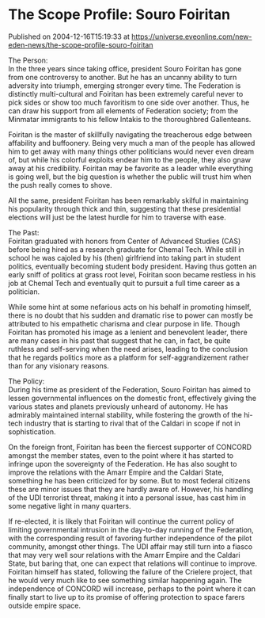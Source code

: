 # The Scope Profile: Souro Foiritan
Published on 2004-12-16T15:19:33 at https://universe.eveonline.com/new-eden-news/the-scope-profile-souro-foiritan

The Person:   
In the three years since taking office, president Souro Foiritan has gone from one controversy to another. But he has an uncanny ability to turn adversity into triumph, emerging stronger every time. The Federation is distinctly multi-cultural and Foiritan has been extremely careful never to pick sides or show too much favoritism to one side over another. Thus, he can draw his support from all elements of Federation society; from the Minmatar immigrants to his fellow Intakis to the thoroughbred Gallenteans.   
  
Foiritan is the master of skillfully navigating the treacherous edge between affability and buffoonery. Being very much a man of the people has allowed him to get away with many things other politicians would never even dream of, but while his colorful exploits endear him to the people, they also gnaw away at his credibility. Foiritan may be favorite as a leader while everything is going well, but the big question is whether the public will trust him when the push really comes to shove.   
  
All the same, president Foiritan has been remarkably skilful in maintaining his popularity through thick and thin, suggesting that these presidential elections will just be the latest hurdle for him to traverse with ease.   
  
The Past:   
Foiritan graduated with honors from Center of Advanced Studies (CAS) before being hired as a research graduate for Chemal Tech. While still in school he was cajoled by his (then) girlfriend into taking part in student politics, eventually becoming student body president. Having thus gotten an early sniff of politics at grass root level, Foiritan soon became restless in his job at Chemal Tech and eventually quit to pursuit a full time career as a politician.   
  
While some hint at some nefarious acts on his behalf in promoting himself, there is no doubt that his sudden and dramatic rise to power can mostly be attributed to his empathetic charisma and clear purpose in life. Though Foiritan has promoted his image as a lenient and benevolent leader, there are many cases in his past that suggest that he can, in fact, be quite ruthless and self-serving when the need arises, leading to the conclusion that he regards politics more as a platform for self-aggrandizement rather than for any visionary reasons.   
  
The Policy:   
During his time as president of the Federation, Souro Foiritan has aimed to lessen governmental influences on the domestic front, effectively giving the various states and planets previously unheard of autonomy. He has admirably maintained internal stability, while fostering the growth of the hi-tech industry that is starting to rival that of the Caldari in scope if not in sophistication.   
  
On the foreign front, Foiritan has been the fiercest supporter of CONCORD amongst the member states, even to the point where it has started to infringe upon the sovereignty of the Federation. He has also sought to improve the relations with the Amarr Empire and the Caldari State, something he has been criticized for by some. But to most federal citizens these are minor issues that they are hardly aware of. However, his handling of the UDI terrorist threat, making it into a personal issue, has cast him in some negative light in many quarters.   
  
If re-elected, it is likely that Foiritan will continue the current policy of limiting governmental intrusion in the day-to-day running of the Federation, with the corresponding result of favoring further independence of the pilot community, amongst other things. The UDI affair may still turn into a fiasco that may very well sour relations with the Amarr Empire and the Caldari State, but baring that, one can expect that relations will continue to improve. Foiritan himself has stated, following the failure of the Crielere project, that he would very much like to see something similar happening again. The independence of CONCORD will increase, perhaps to the point where it can finally start to live up to its promise of offering protection to space farers outside empire space.
